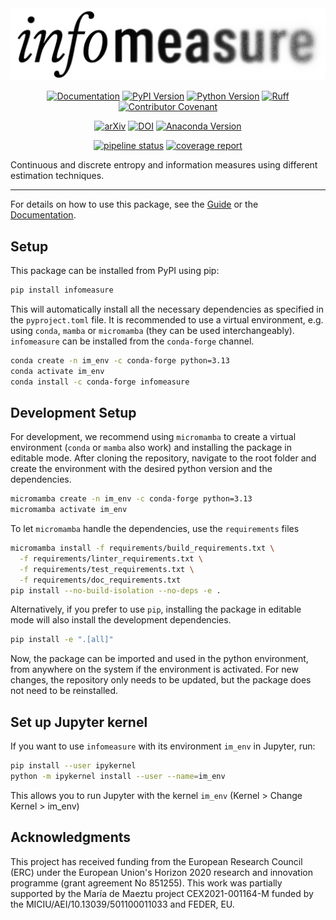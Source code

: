 <div style="text-align: center; max-width: 700px; margin: 0 auto;">
  <a href="https://infomeasure.readthedocs.io/">
    <picture>
      <source media="(prefers-color-scheme: light)" srcset="https://raw.githubusercontent.com/cbueth/infomeasure/refs/heads/main/docs/_static/im_logo_transparent.png">
      <source media="(prefers-color-scheme: dark)" srcset="https://raw.githubusercontent.com/cbueth/infomeasure/refs/heads/main/docs/_static/im_logo_transparent_dark.png">
      <img src="https://raw.githubusercontent.com/cbueth/infomeasure/refs/heads/main/docs/_static/im_logo_transparent.png" style="max-width: 100%; height: auto;" alt="infomeasure logo">
    </picture>
  </a>
</div>

<div align="center">

<a href="">[![Documentation](https://readthedocs.org/projects/infomeasure/badge/)](https://infomeasure.readthedocs.io/)</a>
<a href="">[![PyPI Version](https://badge.fury.io/py/infomeasure.svg)](https://pypi.org/project/infomeasure/)</a>
<a href="">[![Python Version](https://img.shields.io/pypi/pyversions/infomeasure)](https://pypi.org/project/infomeasure/)</a>
<a href="">[![Ruff](https://img.shields.io/endpoint?url=https://raw.githubusercontent.com/astral-sh/ruff/main/assets/badge/v2.json)](https://github.com/astral-sh/ruff)</a>
<a href="">[![Contributor Covenant](https://img.shields.io/badge/Contributor%20Covenant-1.2-4baaaa.svg)](CODE_OF_CONDUCT.md)</a>

</div>

<div align="center">

<a href="">[![arXiv](https://img.shields.io/badge/arXiv-2505.14696-b31b1b.svg)](https://arxiv.org/abs/2505.14696)</a>
<a href="">[![DOI](https://zenodo.org/badge/DOI/10.5281/zenodo.15241810.svg)](https://doi.org/10.5281/zenodo.15241810)</a>
<a href="">[![Anaconda Version](https://anaconda.org/conda-forge/infomeasure/badges/version.svg)](https://anaconda.org/conda-forge/infomeasure)</a>

</div>

<div align="center">

<a href="">[![pipeline status](https://gitlab.ifisc.uib-csic.es/carlson/infomeasure/badges/main/pipeline.svg)](https://gitlab.ifisc.uib-csic.es/carlson/infomeasure/-/commits/main)</a>
<a href="">[![coverage report](https://gitlab.ifisc.uib-csic.es/carlson/infomeasure/badges/main/coverage.svg)](https://gitlab.ifisc.uib-csic.es/carlson/infomeasure/-/jobs)</a>

</div>

Continuous and discrete entropy and information measures using different estimation
techniques.

---

For details on how to use this package, see the
[Guide](https://infomeasure.readthedocs.io/en/latest/guide/) or
the [Documentation](https://infomeasure.readthedocs.io/).

## Setup

This package can be installed from PyPI using pip:

```bash
pip install infomeasure
```

This will automatically install all the necessary dependencies as specified in the
`pyproject.toml` file. It is recommended to use a virtual environment, e.g. using
`conda`, `mamba` or `micromamba` (they can be used interchangeably).
`infomeasure` can be installed from the `conda-forge` channel.

```bash
conda create -n im_env -c conda-forge python=3.13
conda activate im_env
conda install -c conda-forge infomeasure
```

## Development Setup

For development, we recommend using `micromamba` to create a virtual
environment (`conda` or `mamba` also work)
and installing the package in editable mode.
After cloning the repository, navigate to the root folder and
create the environment with the desired python version and the dependencies.

```bash
micromamba create -n im_env -c conda-forge python=3.13
micromamba activate im_env
```

To let `micromamba` handle the dependencies, use the `requirements` files

```bash
micromamba install -f requirements/build_requirements.txt \
  -f requirements/linter_requirements.txt \
  -f requirements/test_requirements.txt \
  -f requirements/doc_requirements.txt
pip install --no-build-isolation --no-deps -e .
```

Alternatively, if you prefer to use `pip`, installing the package in editable mode will
also install the
development dependencies.

```bash
pip install -e ".[all]"
```

Now, the package can be imported and used in the python environment, from anywhere on
the system if the environment is activated.
For new changes, the repository only needs to be updated, but the package does not need
to be reinstalled.

## Set up Jupyter kernel

If you want to use `infomeasure` with its environment `im_env` in Jupyter, run:

```bash
pip install --user ipykernel
python -m ipykernel install --user --name=im_env
```

This allows you to run Jupyter with the kernel `im_env` (Kernel > Change Kernel >
im_env)

## Acknowledgments

This project has received funding from the European Research Council (ERC) under the
European Union's Horizon 2020 research and innovation programme (grant agreement No
851255).
This work was partially supported by the María de Maeztu project CEX2021-001164-M funded
by the MICIU/AEI/10.13039/501100011033 and FEDER, EU.
